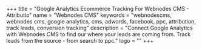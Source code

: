 +++
title = "Google Analytics Ecommerce Tracking For Webnodes CMS - Attributio"
name = "Webnodes CMS"
keywords = "webnodescms, webnodes cms, google analytics, cms, adwords, facebook, ppc, attribution, track leads, conversion tracking"
description = "Connect Google Analytics with Webnodes CMS to find our where your leads are coming from. Track leads from the source - from search to ppc."
logo = ""
+++
